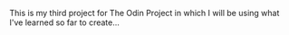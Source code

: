 This is my third project for The Odin Project in which I will be using what I've learned so far to create...